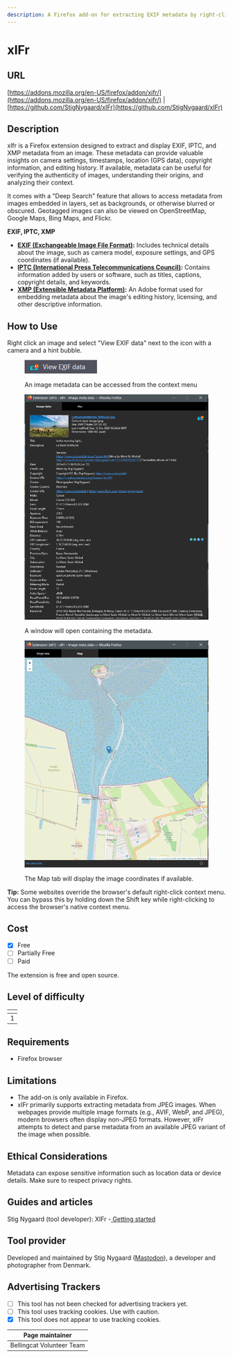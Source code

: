 ```yaml
---
description: A Firefox add-on for extracting EXIF metadata by right-clicking an image.
---
```


# xIFr

## URL

[https://addons.mozilla.org/en-US/firefox/addon/xifr/](https://addons.mozilla.org/en-US/firefox/addon/xifr/) | [https://github.com/StigNygaard/xIFr](https://github.com/StigNygaard/xIFr)

## Description

xlfr is a Firefox extension designed to extract and display EXIF, IPTC, and XMP metadata from an image. These metadata can provide valuable insights on camera settings, timestamps, location (GPS data), copyright information, and editing history. If available, metadata can be useful for verifying the authenticity of images, understanding their origins, and analyzing their context.

It comes with a "Deep Search" feature that allows to access metadata from images embedded in layers, set as backgrounds, or otherwise blurred or obscured. Geotagged images can also be viewed on OpenStreetMap, Google Maps, Bing Maps, and Flickr.

**EXIF, IPTC, XMP**

* [**EXIF (Exchangeable Image File Format)**](https://en.wikipedia.org/wiki/Exif)**:** Includes technical details about the image, such as camera model, exposure settings, and GPS coordinates (if available).
* [**IPTC (International Press Telecommunications Council)**](https://en.wikipedia.org/wiki/IPTC_Information_Interchange_Model)**:** Contains information added by users or software, such as titles, captions, copyright details, and keywords.
* [**XMP (Extensible Metadata Platform)**](https://en.wikipedia.org/wiki/Extensible_Metadata_Platform)**:** An Adobe format used for embedding metadata about the image's editing history, licensing, and other descriptive information.

## How to Use

Right click an image and select "View EXIF data" next to the icon with a camera and a hint bubble.

<figure><img src=".gitbook/assets/image (2).png" alt=""><figcaption><p>An image metadata can be accessed from the context menu</p></figcaption></figure>

<figure><img src=".gitbook/assets/image.png" alt=""><figcaption><p>A window will open containing the metadata.</p></figcaption></figure>

<figure><img src=".gitbook/assets/image (1).png" alt=""><figcaption><p>The Map tab will display the image coordinates if available.</p></figcaption></figure>

**Tip:** Some websites override the browser's default right-click context menu. You can bypass this by holding down the Shift key while right-clicking to access the browser's native context menu.

## Cost

* [x] Free
* [ ] Partially Free
* [ ] Paid

The extension is free and open source.

## Level of difficulty

<table><thead><tr><th data-type="rating" data-max="5"></th></tr></thead><tbody><tr><td>1</td></tr></tbody></table>

## Requirements

* Firefox browser

## Limitations

* The add-on is only available in Firefox.
* xIFr primarily supports extracting metadata from JPEG images. When webpages provide multiple image formats (e.g., AVIF, WebP, and JPEG), modern browsers often display non-JPEG formats. However, xIFr attempts to detect and parse metadata from an available JPEG variant of the image when possible.

## Ethical Considerations

Metadata can expose sensitive information such as location data or device details. Make sure to respect privacy rights.

## Guides and articles

Stig Nygaard (tool developer): XIFr -[ Getting started](https://www.rockland.dk/xIFr/start/)

## Tool provider

Developed and maintained by Stig Nygaard ([Mastodon](https://mastodon.world/@stignygaard)), a developer and photographer from Denmark.

## Advertising Trackers

* [ ] This tool has not been checked for advertising trackers yet.
* [ ] This tool uses tracking cookies. Use with caution.
* [x] This tool does not appear to use tracking cookies.

| Page maintainer           |
| ------------------------- |
| Bellingcat Volunteer Team |
